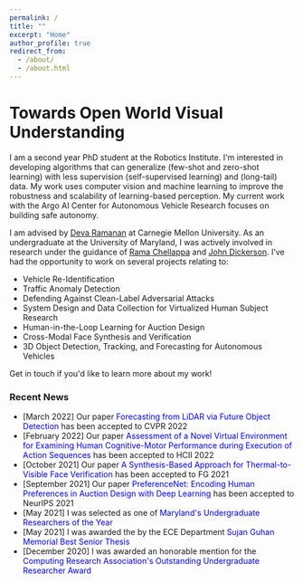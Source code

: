 ```yaml
---
permalink: /
title: ""
excerpt: "Home"
author_profile: true
redirect_from: 
  - /about/
  - /about.html
---
```


Towards Open World Visual Understanding
=====

I am a second year PhD student at the Robotics Institute. I'm interested in developing algorithms that can generalize (few-shot and zero-shot learning) with less supervision (self-supervised learning) and (long-tail) data. My work uses computer vision and machine learning to improve the robustness and scalability of learning-based perception. My current work with the Argo AI Center for Autonomous Vehicle Research focuses on building safe autonomy. 

I am advised by [Deva Ramanan](http://www.cs.cmu.edu/~deva/) at Carnegie Mellon University. As an undergraduate at the University of Maryland, I was actively involved in research under the guidance of [Rama Chellappa](https://engineering.jhu.edu/ece/faculty/rama-chellappa/) and [John Dickerson](http://jpdickerson.com). I’ve had the opportunity to work on several projects relating to:
- Vehicle Re-Identification
- Traffic Anomaly Detection
- Defending Against Clean-Label Adversarial Attacks
- System Design and Data Collection for Virtualized Human Subject Research
- Human-in-the-Loop Learning for Auction Design
- Cross-Modal Face Synthesis and Verification
- 3D Object Detection, Tracking, and Forecasting for Autonomous Vehicles

Get in touch if you'd like to learn more about my work!

### Recent News

- [March 2022] Our paper <span style="color:blue">Forecasting from LiDAR via Future Object Detection</span> has been accepted to CVPR 2022
- [February 2022] Our paper <span style="color:blue">Assessment of a Novel Virtual Environment for Examining Human Cognitive-Motor Performance during Execution of Action Sequences</span> has been accepted to HCII 2022
- [October 2021] Our paper <span style="color:blue">A Synthesis-Based Approach for Thermal-to-Visible Face Verification</span> has been accepted to FG 2021
- [September 2021] Our paper <span style="color:blue">PreferenceNet: Encoding Human Preferences in Auction Design with Deep Learning</span> has been accepted to NeurIPS 2021
- [May 2021] I was selected as one of <span style="color:blue">Maryland's Undergraduate Researchers of the Year</span>
- [May 2021] I was awarded the  by the ECE Department <span style="color:blue">Sujan Guhan Memorial Best Senior Thesis</span>
- [December 2020] I was awarded an honorable mention for the <span style="color:blue">Computing Research Association's Outstanding Undergraduate Researcher Award</span>
